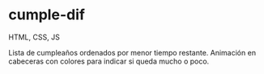 # cumple-dif

HTML, CSS, JS

Lista de cumpleaños ordenados por menor tiempo restante.
Animación en cabeceras con colores para indicar si queda mucho o poco.
